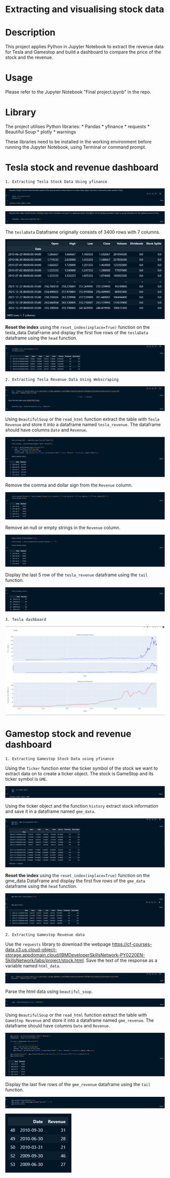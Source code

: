 # Extracting and visualising stock data

# Description
This project applies Python in Jupyter Notebook to extract the revenue data for Tesla and Gamestop and build a dashboard to compare the price of the stock and the revenue.

# Usage

Please refer to the Jupyter Notebook "Final project.ipynb" in the repo.

# Library

The project utilises Python libraries:
    * Pandas
    * yfinance
    * requests
    * Beautiful Soup
    * plotly
    * warnings

These libraries need to be installed in the working environment before running the Jupyter Notebook, using Terminal or command prompt.

# Tesla stock and revenue dashboard

    1. Extracting Tesla Stock Data Using yfinance

![Alt text](./assets/screenshots/image1.png)

![Alt text](./assets/screenshots/image2.png)

The `teslaData` Dataframe originally consists of 3400 rows with 7 columns.

![Alt text](./assets/screenshots/image3.png)

**Reset the index** using the `reset_index(inplace=True)` function on the tesla_data DataFrame and display the first five rows of the `teslaData` dataframe using the `head` function.

![Alt text](./assets/screenshots/image4.png)

    2. Extracting Tesla Revenue Data Using Webscraping

![Alt text](./assets/screenshots/image5.png)

Using `BeautifulSoup` or the `read_html` function extract the table with `Tesla Revenue` and store it into a dataframe named `tesla_revenue`. The dataframe should have columns `Date` and `Revenue`.

![Alt text](./assets/screenshots/image6.png)

Remove the comma and dollar sign from the `Revenue` column. 

![Alt text](./assets/screenshots/image7.png)

Remove an null or empty strings in the `Revenue` column.

![Alt text](./assets/screenshots/image8.png)

Display the last 5 row of the `tesla_revenue` dataframe using the `tail` function.

![Alt text](./assets/screenshots/image9.png)

    3. Tesla dashboard

![Alt text](./assets/screenshots/image10.png)

# Gamestop stock and revenue dashboard

    1. Extracting Gamestop Stock Data using yfinance

Using the `Ticker` function enter the ticker symbol of the stock we want to extract data on to create a ticker object. The stock is GameStop and its ticker symbol is `GME`.

![Alt text](./assets/screenshots/image11.png)

Using the ticker object and the function `history` extract stock information and save it in a dataframe named `gme_data`.

![Alt text](./assets/screenshots/image12.png)

**Reset the index** using the `reset_index(inplace=True)` function on the gme_data DataFrame and display the first five rows of the `gme_data` dataframe using the `head` function.

![Alt text](./assets/screenshots/image13.png)

    2. Extracting Gamestop Revenue data

Use the `requests` library to download the webpage https://cf-courses-data.s3.us.cloud-object-storage.appdomain.cloud/IBMDeveloperSkillsNetwork-PY0220EN-SkillsNetwork/labs/project/stock.html. Save the text of the response as a variable named `html_data`.

![Alt text](./assets/screenshots/image18.png)

Parse the html data using `beautiful_soup`.

![Alt text](./assets/screenshots/image14.png)

Using `BeautifulSoup` or the `read_html` function extract the table with `GameStop Revenue` and store it into a dataframe named `gme_revenue`. The dataframe should have columns `Date` and `Revenue`.

![Alt text](./assets/screenshots/image15.png)

Display the last five rows of the `gme_revenue` dataframe using the `tail` function.

![Alt text](./assets/screenshots/image16.png)

![Alt text](./assets/screenshots/image17.png)